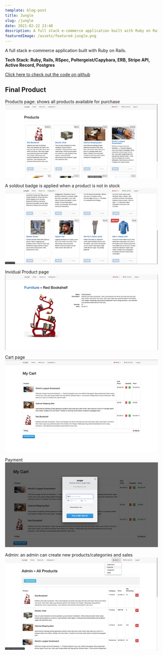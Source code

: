 ```yaml
---
template: blog-post
title: Jungle
slug: /jungle
date: 2021-02-22 23:40
description: A full stack e-commerce application built with Ruby on Rails.
featuredImage: /assets/featured-jungle.png
---
```


A full stack e-commerce application built with Ruby on Rails.

<strong>Tech Stack: Ruby, Rails, RSpec, Poltergeist/Capybara, ERB, Stripe API, Active Record, Postgres</strong>

[Click here to check out the code on github](https://github.com/josepwil/jungle_rails)

## Final Product

Products page: shows all products available for purchase
!["Products Page"](https://github.com/josepwil/jungle_rails/blob/master/screenshots/products.png?raw=true)

A soldout badge is applied when a product is not in stock
!["Sold Out"](https://github.com/josepwil/jungle_rails/blob/master/screenshots/soldout.png?raw=true)

Invidual Product page
!["Individual product page"](https://github.com/josepwil/jungle_rails/blob/master/screenshots/individualProduct.png?raw=true)

Cart page
!["Cart page"](https://github.com/josepwil/jungle_rails/blob/master/screenshots/cart.png?raw=true)

Payment
!["Payment"](https://github.com/josepwil/jungle_rails/blob/master/screenshots/payment.png?raw=true)

Admin: an admin can create new products/categories and sales
!["Admin](https://github.com/josepwil/jungle_rails/blob/master/screenshots/admin.png?raw=true)
